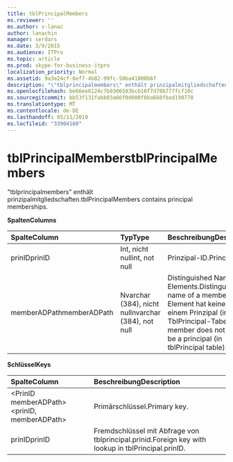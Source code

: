 ```yaml
---
title: tblPrincipalMembers
ms.reviewer: ''
ms.author: v-lanac
author: lanachin
manager: serdars
ms.date: 3/9/2015
ms.audience: ITPro
ms.topic: article
ms.prod: skype-for-business-itpro
localization_priority: Normal
ms.assetid: 9a3e24cf-6ef7-4b82-99fc-50ba41800b6f
description: "\"tblprincipalmembers\" enthält prinzipalmitgliedschaften."
ms.openlocfilehash: be66ee6124c7b0306583bcb10f7d78b777fcf10c
ms.sourcegitcommit: bb53f131fabb03a66f0d000f8ba668fbad190778
ms.translationtype: MT
ms.contentlocale: de-DE
ms.lasthandoff: 05/11/2019
ms.locfileid: "33904160"
---
```

# <a name="tblprincipalmembers"></a><span data-ttu-id="81574-103">tblPrincipalMembers</span><span class="sxs-lookup"><span data-stu-id="81574-103">tblPrincipalMembers</span></span>
 
<span data-ttu-id="81574-104">"tblprincipalmembers" enthält prinzipalmitgliedschaften.</span><span class="sxs-lookup"><span data-stu-id="81574-104">tblPrincipalMembers contains principal memberships.</span></span>
  
<span data-ttu-id="81574-105">**Spalten**</span><span class="sxs-lookup"><span data-stu-id="81574-105">**Columns**</span></span>

|<span data-ttu-id="81574-106">**Spalte**</span><span class="sxs-lookup"><span data-stu-id="81574-106">**Column**</span></span>|<span data-ttu-id="81574-107">**Typ**</span><span class="sxs-lookup"><span data-stu-id="81574-107">**Type**</span></span>|<span data-ttu-id="81574-108">**Beschreibung**</span><span class="sxs-lookup"><span data-stu-id="81574-108">**Description**</span></span>|
|:-----|:-----|:-----|
|<span data-ttu-id="81574-109">prinID</span><span class="sxs-lookup"><span data-stu-id="81574-109">prinID</span></span>  <br/> |<span data-ttu-id="81574-110">Int, nicht null</span><span class="sxs-lookup"><span data-stu-id="81574-110">int, not null</span></span>  <br/> |<span data-ttu-id="81574-111">Prinzipal-ID.</span><span class="sxs-lookup"><span data-stu-id="81574-111">Principal ID.</span></span>  <br/> |
|<span data-ttu-id="81574-112">memberADPath</span><span class="sxs-lookup"><span data-stu-id="81574-112">memberADPath</span></span>  <br/> |<span data-ttu-id="81574-113">Nvarchar (384), nicht null</span><span class="sxs-lookup"><span data-stu-id="81574-113">nvarchar (384), not null</span></span>  <br/> |<span data-ttu-id="81574-114">Distinguished Name eines Elements.</span><span class="sxs-lookup"><span data-stu-id="81574-114">Distinguished name of a member.</span></span> <span data-ttu-id="81574-115">Ein Element hat keinen zu einem Prinzipal (in der TblPrincipal-Tabelle).</span><span class="sxs-lookup"><span data-stu-id="81574-115">A member does not have to be a principal (in tblPrincipal table).</span></span>  <br/> |
   
<span data-ttu-id="81574-116">**Schlüssel**</span><span class="sxs-lookup"><span data-stu-id="81574-116">**Keys**</span></span>

|<span data-ttu-id="81574-117">**Spalte**</span><span class="sxs-lookup"><span data-stu-id="81574-117">**Column**</span></span>|<span data-ttu-id="81574-118">**Beschreibung**</span><span class="sxs-lookup"><span data-stu-id="81574-118">**Description**</span></span>|
|:-----|:-----|
|<span data-ttu-id="81574-119">\<PrinID memberADPath\></span><span class="sxs-lookup"><span data-stu-id="81574-119">\<prinID, memberADPath\></span></span>  <br/> |<span data-ttu-id="81574-120">Primärschlüssel.</span><span class="sxs-lookup"><span data-stu-id="81574-120">Primary key.</span></span>  <br/> |
|<span data-ttu-id="81574-121">prinID</span><span class="sxs-lookup"><span data-stu-id="81574-121">prinID</span></span>  <br/> |<span data-ttu-id="81574-122">Fremdschlüssel mit Abfrage von tblprincipal.prinid.</span><span class="sxs-lookup"><span data-stu-id="81574-122">Foreign key with lookup in tblPrincipal.prinID.</span></span>  <br/> |
   

